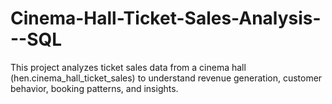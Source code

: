 # Cinema-Hall-Ticket-Sales-Analysis---SQL
This project analyzes ticket sales data from a cinema hall (hen.cinema_hall_ticket_sales) to understand revenue generation, customer behavior, booking patterns, and insights.
